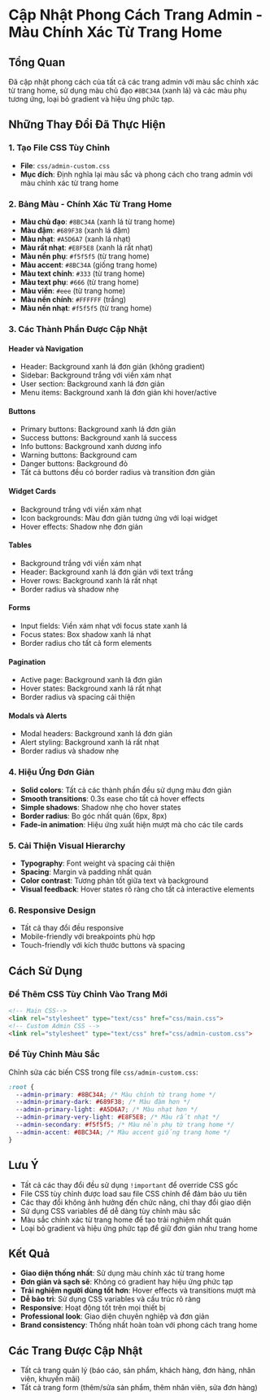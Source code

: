 # Cập Nhật Phong Cách Trang Admin - Màu Chính Xác Từ Trang Home

## Tổng Quan
Đã cập nhật phong cách của tất cả các trang admin với màu sắc chính xác từ trang home, sử dụng màu chủ đạo `#8BC34A` (xanh lá) và các màu phụ tương ứng, loại bỏ gradient và hiệu ứng phức tạp.

## Những Thay Đổi Đã Thực Hiện

### 1. Tạo File CSS Tùy Chỉnh
- **File**: `css/admin-custom.css`
- **Mục đích**: Định nghĩa lại màu sắc và phong cách cho trang admin với màu chính xác từ trang home

### 2. Bảng Màu - Chính Xác Từ Trang Home
- **Màu chủ đạo**: `#8BC34A` (xanh lá từ trang home)
- **Màu đậm**: `#689F38` (xanh lá đậm)
- **Màu nhạt**: `#A5D6A7` (xanh lá nhạt)
- **Màu rất nhạt**: `#E8F5E8` (xanh lá rất nhạt)
- **Màu nền phụ**: `#f5f5f5` (từ trang home)
- **Màu accent**: `#8BC34A` (giống trang home)
- **Màu text chính**: `#333` (từ trang home)
- **Màu text phụ**: `#666` (từ trang home)
- **Màu viền**: `#eee` (từ trang home)
- **Màu nền chính**: `#FFFFFF` (trắng)
- **Màu nền nhạt**: `#f5f5f5` (từ trang home)

### 3. Các Thành Phần Được Cập Nhật

#### Header và Navigation
- Header: Background xanh lá đơn giản (không gradient)
- Sidebar: Background trắng với viền xám nhạt
- User section: Background xanh lá đơn giản
- Menu items: Background xanh lá đơn giản khi hover/active

#### Buttons
- Primary buttons: Background xanh lá đơn giản
- Success buttons: Background xanh lá success
- Info buttons: Background xanh dương info
- Warning buttons: Background cam
- Danger buttons: Background đỏ
- Tất cả buttons đều có border radius và transition đơn giản

#### Widget Cards
- Background trắng với viền xám nhạt
- Icon backgrounds: Màu đơn giản tương ứng với loại widget
- Hover effects: Shadow nhẹ đơn giản

#### Tables
- Background trắng với viền xám nhạt
- Header: Background xanh lá đơn giản với text trắng
- Hover rows: Background xanh lá rất nhạt
- Border radius và shadow nhẹ

#### Forms
- Input fields: Viền xám nhạt với focus state xanh lá
- Focus states: Box shadow xanh lá nhạt
- Border radius cho tất cả form elements

#### Pagination
- Active page: Background xanh lá đơn giản
- Hover states: Background xanh lá rất nhạt
- Border radius và spacing cải thiện

#### Modals và Alerts
- Modal headers: Background xanh lá đơn giản
- Alert styling: Background xanh lá rất nhạt
- Border radius và shadow nhẹ

### 4. Hiệu Ứng Đơn Giản
- **Solid colors**: Tất cả các thành phần đều sử dụng màu đơn giản
- **Smooth transitions**: 0.3s ease cho tất cả hover effects
- **Simple shadows**: Shadow nhẹ cho hover states
- **Border radius**: Bo góc nhất quán (6px, 8px)
- **Fade-in animation**: Hiệu ứng xuất hiện mượt mà cho các tile cards

### 5. Cải Thiện Visual Hierarchy
- **Typography**: Font weight và spacing cải thiện
- **Spacing**: Margin và padding nhất quán
- **Color contrast**: Tương phản tốt giữa text và background
- **Visual feedback**: Hover states rõ ràng cho tất cả interactive elements

### 6. Responsive Design
- Tất cả thay đổi đều responsive
- Mobile-friendly với breakpoints phù hợp
- Touch-friendly với kích thước buttons và spacing

## Cách Sử Dụng

### Để Thêm CSS Tùy Chỉnh Vào Trang Mới
```html
<!-- Main CSS-->
<link rel="stylesheet" type="text/css" href="css/main.css">
<!-- Custom Admin CSS -->
<link rel="stylesheet" type="text/css" href="css/admin-custom.css">
```

### Để Tùy Chỉnh Màu Sắc
Chỉnh sửa các biến CSS trong file `css/admin-custom.css`:
```css
:root {
  --admin-primary: #8BC34A; /* Màu chính từ trang home */
  --admin-primary-dark: #689F38; /* Màu đậm hơn */
  --admin-primary-light: #A5D6A7; /* Màu nhạt hơn */
  --admin-primary-very-light: #E8F5E8; /* Màu rất nhạt */
  --admin-secondary: #f5f5f5; /* Màu nền phụ từ trang home */
  --admin-accent: #8BC34A; /* Màu accent giống trang home */
}
```

## Lưu Ý
- Tất cả các thay đổi đều sử dụng `!important` để override CSS gốc
- File CSS tùy chỉnh được load sau file CSS chính để đảm bảo ưu tiên
- Các thay đổi không ảnh hưởng đến chức năng, chỉ thay đổi giao diện
- Sử dụng CSS variables để dễ dàng tùy chỉnh màu sắc
- Màu sắc chính xác từ trang home để tạo trải nghiệm nhất quán
- Loại bỏ gradient và hiệu ứng phức tạp để giữ đơn giản như trang home

## Kết Quả
- **Giao diện thống nhất**: Sử dụng màu chính xác từ trang home
- **Đơn giản và sạch sẽ**: Không có gradient hay hiệu ứng phức tạp
- **Trải nghiệm người dùng tốt hơn**: Hover effects và transitions mượt mà
- **Dễ bảo trì**: Sử dụng CSS variables và cấu trúc rõ ràng
- **Responsive**: Hoạt động tốt trên mọi thiết bị
- **Professional look**: Giao diện chuyên nghiệp và đơn giản
- **Brand consistency**: Thống nhất hoàn toàn với phong cách trang home

## Các Trang Được Cập Nhật
- Tất cả trang quản lý (báo cáo, sản phẩm, khách hàng, đơn hàng, nhân viên, khuyến mãi)
- Tất cả trang form (thêm/sửa sản phẩm, thêm nhân viên, sửa đơn hàng) 